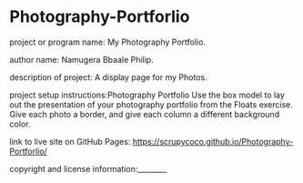 # Photography-Portforlio


project or program name: My Photography Portfolio.

author name: Namugera Bbaale Philip.

description of project: A display page for my Photos.

project setup instructions:Photography Portfolio
Use the box model to lay out the presentation of your photography portfolio from the Floats exercise. Give each photo a border, and give each column a different background color.

link to live site on GitHub Pages: https://scrupycoco.github.io/Photography-Portforlio/


copyright and license information:________
